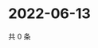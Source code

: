 # 2022-06-13

共 0 条

<!-- BEGIN WEIBO -->
<!-- 最后更新时间 Mon Jun 13 2022 03:00:41 GMT+0800 (China Standard Time) -->

<!-- END WEIBO -->
